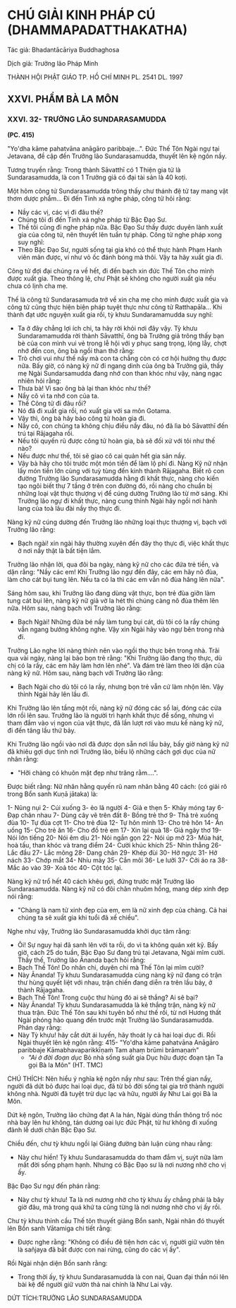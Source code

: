 # CHÚ GIẢI KINH PHÁP CÚ (DHAMMAPADATTHAKATHA)

Tác giả: Bhadantācāriya Buddhaghosa

Dịch giả: Trưởng lão Pháp Minh

THÀNH HỘI PHẬT GIÁO TP. HỒ CHÍ MINH
PL. 2541 DL. 1997

## XXVI. PHẨM BÀ LA MÔN

### XXVI. 32- TRƯỞNG LÃO SUNDARASAMUDDA

**(PC. 415)**

"Yo'dha kāme pahatvāna anāgāro paribbaje...". Đức Thế Tôn Ngài ngự tại Jetavana, đề cập đến
Trưởng lão Sundarasamudda, thuyết lên kệ ngôn nầy.

Tương truyền rằng: Trong thành Sāvatthī có 1 Thiện gia tử là Sundarasamudda, là con 1
Trưởng giả có đại tài sản là 40 koṭi.

Một hôm công tử Sundarasamudda trông thấy chư thánh đệ tử tay mang vật thơm dược phẩm... Đi đến Tinh xá nghe pháp, công tử hỏi rằng:

- Nầy các vị, các vị đi đâu thế?
- Chúng tôi đi đến Tinh xá nghe pháp từ Bậc Đạo Sư.
- Thế tôi cũng đi nghe pháp nữa.
  Bậc Đạo Sư thấy được duyên lành xuất gia của công tử, nên thuyết lên tuần tự pháp. Công tử nghe pháp xong suy nghĩ:
- Theo Bậc Đạo Sư, người sống tại gia khó có thể thực hành Phạm Hanh viên mãn được, ví như vỏ ốc đánh bóng mà thôi. Vậy ta hãy xuất gia đi.

Công tử đợi đại chúng ra về hết, đi đến bạch xin đức Thế Tôn cho mình được xuất gia. Theo thông lệ, chư Phật sẽ không cho người xuất gia nếu chưa có lịnh cha mẹ.

Thế là công tử Sundarasamuda trở về xin cha mẹ cho mình được xuất gia và công tử cũng thực hiện biện pháp tuyệt thực như công tử Ratthapāla... Khi thành đạt ước nguyện xuất gia rồi, tỳ khưu
Sundaramamudda suy nghĩ:

- Ta ở đây chẳng lợi ích chi, ta hãy rời khỏi nơi đây vậy.
  Tỳ khưu Sundaramamudda rời thành Sāvatthī, ông bà Trưởng giả trông thấy bạn bè của con mình vui vẻ trong lễ hội với y phục sang trọng, lộng lẫy, chợt nhớ đến con, ông bà ngồi than thở rằng:
- Trò chơi vui như thế nầy mà con ta chẳng còn có cơ hội hưởng thụ được nữa.
  Bấy giờ, có nàng kỹ nữ đi ngang dinh của ông bà Trưởng giả, thấy mẹ Ngài Sundarsamudda đang nhớ con than khóc như vậy, nàng ngạc nhiên hỏi rằng:
- Thưa bà! Vì sao ông bà lại than khóc như thế?
- Nầy cô vì ta nhớ con của ta.
- Thế Công tử đi đâu rồi?
- Nó đã đi xuất gia rồi, nó xuất gia với sa môn Gotama.
- Vậy thì, ông bà hãy bảo công tử hoàn gia đi.
- Nầy cô, con chúng ta không chịu điều nầy đâu, nó đã lìa bỏ Sāvatthī đến trú tại Rājagaha rồi.
- Nếu tôi quyến rũ được công tử hoàn gia, bà sẽ đối xử với tôi như thế nào?
- Nếu được như thế, tôi sẽ giao cô cai quản hết gia sản nầy.
- Vậy bà hãy cho tôi trước một món tiền để làm lộ phí đi.
  Nàng Kỹ nữ nhận lấy món tiền lớn cùng với tuỳ tùng đến kinh thành Rājagaha. Biết rõ con đường Trưởng lão Sundarasamudda hằng đi khất thực, nàng cho kiến tạo ngôi biết thự 7 tầng ở trên con đường đó, rồi nàng cho chuẩn bị những loại vật thực thượng vị để cúng dường Trưởng lão từ mờ sáng. Khi Trưởng lão ngự đi khất thực, nàng cung thỉnh Ngài hãy ngồi nơi hành lang của toà lâu đài nầy thọ thực đi.

Nàng kỹ nữ cúng dường đến Trưởng lão những loại thực thượng vị, bạch với Trưởng lão rằng:

- Bạch ngài! xin ngài hãy thường xuyên đến đây thọ thực đi, việc khất thực ở nơi nầy thật là bất tiện lắm.

Trưởng lão nhận lời, qua đôi ba ngày, nàng kỹ nữ cho các đứa trẻ tiền, và dặn rằng: "Nầy các em! Khi Trưởng lão ngự đến đây, các em hãy nô đùa, làm cho cát bụi tung lên. Nếu ta có la thì các em vẫn nô đùa hăng lên nữa".

Sáng hôm sau, khi Trưởng lão đang dùng vật thực, bọn trẻ đùa giỡn làm tung cát bụi lên, nàng kỹ nữ giả vờ la hét thì chúng càng nô đùa thêm lên nữa. Hôm sau, nàng bạch với Trưởng lão rằng:

- Bạch Ngài! Những đứa bé nầy làm tung bụi cát, dù tôi có la rầy chúng vẫn ngang bướng không nghe. Vậy xin Ngài hãy vào ngự bên trong nhà đi.

Trưởng Lão nghe lời nàng thỉnh nên vào ngồi thọ thực bên trong nhà. Trãi qua vài ngày, nàng lại bảo bọn trẻ rằng: "Khi Trưởng lão đang thọ thực, dù chị có la rầy, các em hãy làm hơn lên nhé".
Và đám trẻ làm theo lời dặn của nàng kỹ nữ. Hôm sau, nàng bạch với Trưởng lão rằng:

- Bạch Ngài cho dù tôi có la rầy, nhưng bọn trẻ vẫn cứ làm nhộn lên. Vậy thỉnh Ngài hãy lên lầu đi.

Khi Trưởng lão lên tầng một rồi, nàng kỹ nữ đóng các sổ lai, đóng các cửa lớn rồi lên sau.
Trưởng lão là người trì hạnh khất thực để sống, nhưng vì tham đắm vào vị ngon của vật thực, đã lần lượt rơi vào mưu kế nàng kỹ nữ, đi đến tâng lầu thứ bảy.

Khi Trưởng lão ngồi vào nơi đã được dọn sẵn nơi lầu bảy, bấy giờ nàng kỹ nữ đã khiêu gợi dục tình nơi Trưởng lão, biểu lộ những cách gợi dục của nữ nhân rằng:

- "Hỡi chàng có khuôn mặt đẹp như trăng rằm....".

Được biết rằng: Nữ nhân hằng quyến rũ nam nhân bằng 40 cách: (có giải rõ trong Bổn sanh
Kuṇā jātaka) là:

1- Nũng nụi 2- Cúi xuống 3- ẻo lã người 4- Giả e thẹn 5- Khảy móng tay 6- Đạp chân nhau 7-
Dùng cây vẽ trên đất 8- Bồng trẻ thơ 9- Thả trẻ xuống đùa 10- Tự đùa cợt 11- Cho trẻ đùa 12- Tự hôn mình 13- Cho trẻ hôn 14- Ăn uống 15- Cho trẻ ăn 16- Cho đồ trẻ em 17- Xin lại quà 18- Giả ngây thơ 19- Nói lớn tiếng 20- Nói êm dịu 21- Nói ngắn gọn 22- Nói úp mở 23- Múa hát, hoà tấu, than khóc và trang điểm 24- Cười khúc khích 25- Nhìn thẳng 26- Lắc đầu 27- Lắc mông 28- Dang chân 29- Khép đùi 30- Hở ngực 31- Hở nách 33- Chớp mắt 34- Nhíu mày 35- Cắn môi 36- Le lưỡi 37- Cởi áo ra 38-
Mắc áo vào 39- Xoả tóc 40- Cột tóc lại.

Nàng kỹ nữ trổ hết 40 cách khêu gợi, đứng trước mặt Trưởng lão Sundarasamudda.
Nàng kỹ nữ có đôi chân nhuôm hồng, mang dép xinh đẹp nói rằng:

- "Chàng là nam tử xinh đẹp của em, em là nữ xinh đẹp của chàng. Cả hai chúng ta sẽ xuất gia khi tuổi đã xế chiều".

Nghe như vậy, Trưởng lão Sundarasamudda khởi dục tâm rằng:

- Ôi! Sự nguy hại đã sanh lên với ta rồi, do vì ta không quán xét kỹ.
  Bấy giờ, cách 25 do tuần, Bậc Đạo Sư đang trú tại Jetavana, Ngài mĩm cười. Thấy thế, Trưởng lão Ānanda bạch hỏi rằng:
- Bạch Thế Tôn! Do nhân chi, duyên chi mà Thế Tôn lại mĩm cười?
- Này Ānanda! Tỳ khưu Sundarasamudda cùng nàng kỹ nữ đang có trận thư hùng quyết liệt với nhau, trận chiến đang diễn ra trên lầu bảy, ở thành Rājagaha.
- Bạch Thế Tôn! Trong cuộc thư hùng đó ai sẽ thắng? Ai sẽ bại?
- Này Ānanda! Tỳ khưu Sundarasamudda là kẻ thắng trận, nàng kỹ nữ thua trận. Đức Thế Tôn sau khi tuyên bố như thế rồi, từ nơi Hương thất Ngài phóng hào quang đến trước mặt Trưởng lão Sundarasamudda. Phán dạy rằng:
- Này Tỳ khưu! hãy cắt dứt ái luyến, hãy thoát ly cả hai loại dục đi.
  Rồi Ngài thuyết lên kệ ngôn rằng: 415- "Yo'dha kāme pahatvāna
  Anāgāro paribbaje
  Kāmabhavaparikkīṇaṁ
  Tam ahaṃ brūmi brāmaṇaṁ"
  - _"Ai ở đời đoạn dục_
    Bỏ nhà sống suất gia
    Dục hữu được đoạn tận
    Ta gọi Bà la Môn" (HT. TMC)

CHÚ THÍCH:
Nên hiểu ý nghĩa kệ ngôn nầy như sau:
Trên thế gian nầy, người đã dứt bỏ được hai loại dục, đã từ bỏ đời sống tại gia trở thành người không nhà. Người đã tuyệt trừ dục lạc và hữu, người ấy Như Lai gọi Bà la Môn.

Dứt kệ ngôn, Trưởng lão chứng đạt A la hán, Ngài dùng thần thông trổ nóc nhà bay lên hư không, tán dương oai lực đức Phật, từ hư không đi xuống đảnh lễ dưới chân Bậc Đạo Sư.

Chiều đến, chư tỳ khưu ngồi lại Giảng đường bàn luận cùng nhau rằng:

- Này chư hiền! Tỳ khưu Sundarasamudda do tham đắm vị, suýt nữa làm mất đời sống phạm hạnh. Nhưng có Bậc Đạo sư là nơi nương nhờ cho vị ấy.

Bậc Đạo Sư ngự đến phán rằng:

- Này chư tỳ khưu! Ta là nơi nương nhờ cho tỳ khưu ấy chẳng phải là bây giờ đâu, mà trong quá khứ ta cũng từng là nơi nương nhờ cho vị ấy rồi.

Chư tỳ khưu thỉnh cầu Thế tôn thuyết giảng Bổn sanh, Ngài nhân đó thuyết lên Bổn sanh
Vātamiga chi tiết rằng:

- Được nghe rằng: "Không có điều đê tiện hơn các vị, người giữ vườn tên là sañjaya đã bắt được con nai rừng, cũng do các vị ấy".

Rồi Ngài nhận diện Bổn sanh rằng:

- Trong thời ấy, tỳ khưu Sundarasamudda là con nai, Quan đại thần nói lên bài kệ để người giữ vườn thả nai chính là Như Lai vậy.

DỨT TÍCH:TRƯỞNG LÃO SUNDARASAMUDDA
